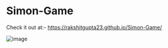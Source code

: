 # Simon-Game
Check it out at:- https://rakshitgupta23.github.io/Simon-Game/



![image](https://github.com/rakshitgupta23/Simon-Game/assets/114903166/d000e46d-abcf-478f-97d5-f7ffbaea676c)
